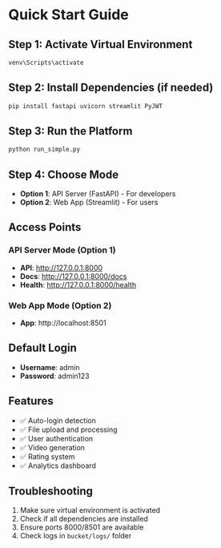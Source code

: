 # Quick Start Guide

## Step 1: Activate Virtual Environment
```cmd
venv\Scripts\activate
```

## Step 2: Install Dependencies (if needed)
```cmd
pip install fastapi uvicorn streamlit PyJWT
```

## Step 3: Run the Platform
```cmd
python run_simple.py
```

## Step 4: Choose Mode
- **Option 1**: API Server (FastAPI) - For developers
- **Option 2**: Web App (Streamlit) - For users

## Access Points

### API Server Mode (Option 1)
- **API**: http://127.0.0.1:8000
- **Docs**: http://127.0.0.1:8000/docs
- **Health**: http://127.0.0.1:8000/health

### Web App Mode (Option 2)  
- **App**: http://localhost:8501

## Default Login
- **Username**: admin
- **Password**: admin123

## Features
- ✅ Auto-login detection
- ✅ File upload and processing
- ✅ User authentication
- ✅ Video generation
- ✅ Rating system
- ✅ Analytics dashboard

## Troubleshooting
1. Make sure virtual environment is activated
2. Check if all dependencies are installed
3. Ensure ports 8000/8501 are available
4. Check logs in `bucket/logs/` folder